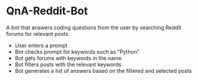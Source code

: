 # QnA-Reddit-Bot

A bot that answers coding questions from the user by searching Reddit forums for relevant posts.

- User enters a prompt
- Bot checks prompt for keywords such as "Python"
- Bot gets forums with keywords in the name
- Bot filters posts with the relevant keywords
- Bot generates a list of answers based on the filtered and selected posts
